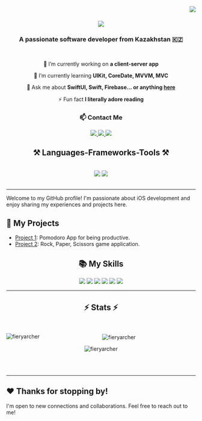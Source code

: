 <img align="right" src="https://visitor-badge.laobi.icu/badge?page_id=FieryArcher.FieryArcher" />

<h1 align="center">
    <img src="https://readme-typing-svg.herokuapp.com/?font=Righteous&size=35&center=true&vCenter=true&width=500&height=70&duration=4000&lines=Hi+There!+👋;+I'm+Nurlan+Darzhanov!;" />
</h1>

<h3 align="center">A passionate software developer from Kazakhstan 🇰🇿</h3>

<br/>

<div align="center">
 
 🔭 I’m currently working on **a client-server app**
 
 🌱 I’m currently learning **UIKit, CoreDate, MVVM, MVC**

💬 Ask me about **SwiftUI, Swift, Firebase... or anything [here](https://github.com/FieryArcher/FieryArcher/issues)**

⚡ Fun fact **I literally adore reading**

 </div>


<h3 align="center">📫 Contact Me</h3>

<div align="center"> 
  <a href="mailto:ndarzhanov3@gmail.com">
    <img src="https://img.shields.io/badge/Gmail-333333?style=for-the-badge&logo=gmail&logoColor=white&color=red" />
  </a>
  <a href="https://www.linkedin.com/in/darzhanov-nurlan-369a35210/" target="_blank">
    <img src="https://img.shields.io/badge/LinkedIn-0077B5?style=for-the-badge&logo=linkedin&logoColor=white" target="_blank" />
  </a>
  <a href="https://t.me/wiseminder" target="_blank">
     <img src="https://img.shields.io/badge/Telegram-2CA5E0?style=for-the-badge&logo=telegram&logoColor=white" target="_blank" /> <!-- sqlite, safari, google-chrome are other good icon options -->
  </a>
</div>

<h2 align="center">⚒️ Languages-Frameworks-Tools ⚒️</h2>
<br/>
<div align="center">
    <img src="https://skillicons.dev/icons?i=swift,vscode,github,figma,git" />
    <img src="https://skillicons.dev/icons?i=python,firebase,java,mysql" /><br>

</div>

<br/>
<hr/>

Welcome to my GitHub profile! I'm passionate about iOS development and enjoy sharing my experiences and projects here.

## 🚀 My Projects

- [Project 1](link_to_project_1): Pomodoro App for being productive.
- [Project 2](link_to_project_2): Rock, Paper, Scissors game application.

</hr>
<h2 align="center">📚 My Skills</h2>

<div align="center">
    <img src="https://img.shields.io/badge/SwiftUI-FF0000?style=for-the-badge" />
    <img src="https://img.shields.io/badge/UIKit-00008B?style=for-the-badge" />
    <img src="https://img.shields.io/badge/MVVM-FFA500?style=for-the-badge" />
    <img src="https://img.shields.io/badge/MVC-FFD700?style=for-the-badge" />
    <img src="https://img.shields.io/badge/CoreDate-E6E6FA?style=for-the-badge" />
    <img src="https://img.shields.io/badge/Autolayout-C71585?style=for-the-badge" />
</div>

<hr/>

<h2 align="center">⚡ Stats ⚡</h2>
<br>
<div align=center>
  <p>
      <img align="left" src="https://github-readme-stats.vercel.app/api/top-langs?username=fieryarcher&show_icons=true&locale=en&layout=compact" alt="fieryarcher" /></p>

<p>&nbsp;<img align="center" src="https://github-readme-stats.vercel.app/api?username=fieryarcher&show_icons=true&locale=en" alt="fieryarcher" /></p>

<p><img align="center" src="https://github-readme-streak-stats.herokuapp.com/?user=fieryarcher&" alt="fieryarcher" /></p>

</div>

<br/><br/>

<hr/>

## ❤️ Thanks for stopping by!

I'm open to new connections and collaborations. Feel free to reach out to me!
